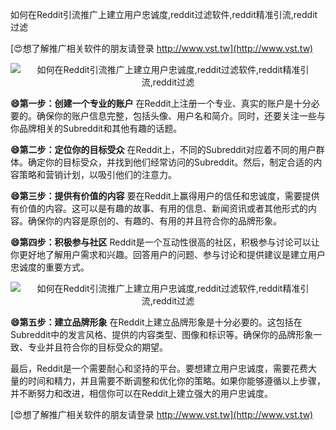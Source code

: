 如何在Reddit引流推广上建立用户忠诚度,reddit过滤软件,reddit精准引流,reddit过滤

[😍想了解推广相关软件的朋友请登录 http://www.vst.tw](http://www.vst.tw)

 <center><img src="https://vst.tw/MP4/tuiguang/png/3.png" alt="如何在Reddit引流推广上建立用户忠诚度,reddit过滤软件,reddit精准引流,reddit过滤"></center>

**😄第一步：创建一个专业的账户**
在Reddit上注册一个专业、真实的账户是十分必要的。确保你的账户信息完整，包括头像、用户名和简介。同时，还要关注一些与你品牌相关的Subreddit和其他有趣的话题。

**😄第二步：定位你的目标受众**
在Reddit上，不同的Subreddit对应着不同的用户群体。确定你的目标受众，并找到他们经常访问的Subreddit。然后，制定合适的内容策略和营销计划，以吸引他们的注意力。

**😄第三步：提供有价值的内容**
要在Reddit上赢得用户的信任和忠诚度，需要提供有价值的内容。这可以是有趣的故事、有用的信息、新闻资讯或者其他形式的内容。确保你的内容是原创的、有趣的、有用的并且符合你的品牌形象。

**😄第四步：积极参与社区**
Reddit是一个互动性很高的社区，积极参与讨论可以让你更好地了解用户需求和兴趣。回答用户的问题、参与讨论和提供建议是建立用户忠诚度的重要方式。

 <center><img src="https://vst.tw/MP4/tuiguang/png/3.png" alt="如何在Reddit引流推广上建立用户忠诚度,reddit过滤软件,reddit精准引流,reddit过滤"></center>

**😄第五步：建立品牌形象**
在Reddit上建立品牌形象是十分必要的。这包括在Subreddit中的发言风格、提供的内容类型、图像和标识等。确保你的品牌形象一致、专业并且符合你的目标受众的期望。

最后，Reddit是一个需要耐心和坚持的平台。要想建立用户忠诚度，需要花费大量的时间和精力，并且需要不断调整和优化你的策略。如果你能够遵循以上步骤，并不断努力和改进，相信你可以在Reddit上建立强大的用户忠诚度。

[😍想了解推广相关软件的朋友请登录 http://www.vst.tw](http://www.vst.tw)



